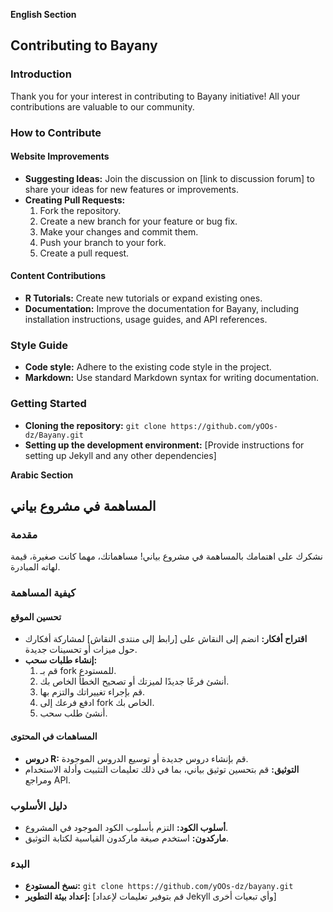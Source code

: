 **English Section**

## Contributing to Bayany

### Introduction
Thank you for your interest in contributing to Bayany initiative! All your contributions are valuable to our community.

### How to Contribute
#### Website Improvements
* **Suggesting Ideas:** Join the discussion on [link to discussion forum] to share your ideas for new features or improvements.
* **Creating Pull Requests:**
   1. Fork the repository.
   2. Create a new branch for your feature or bug fix.
   3. Make your changes and commit them.
   4. Push your branch to your fork.
   5. Create a pull request.  

#### Content Contributions


* **R Tutorials:** Create new tutorials or expand existing ones.
* **Documentation:** Improve the documentation for Bayany, including installation instructions, usage guides, and API references.

### Style Guide
* **Code style:** Adhere to the existing code style in the project.
* **Markdown:** Use standard Markdown syntax for writing documentation.

### Getting Started
* **Cloning the repository:** `git clone https://github.com/yOOs-dz/Bayany.git`
* **Setting up the development environment:** [Provide instructions for setting up Jekyll and any other dependencies]

**Arabic Section**

## المساهمة في مشروع بياني

### مقدمة
نشكرك على اهتمامك بالمساهمة في مشروع بياني! مساهماتك، مهما كانت صغيرة، قيمة لهاته المبادرة.

### كيفية المساهمة
#### تحسين الموقع
* **اقتراح أفكار:** انضم إلى النقاش على [رابط إلى منتدى النقاش] لمشاركة أفكارك حول ميزات أو تحسينات جديدة.
* **إنشاء طلبات سحب:**
   1. قم بـ fork للمستودع.
   2. أنشئ فرعًا جديدًا لميزتك أو تصحيح الخطأ الخاص بك.
   3. قم بإجراء تغييراتك والتزم بها.
   4. ادفع فرعك إلى fork الخاص بك.
   5. أنشئ طلب سحب.

#### المساهمات في المحتوى
* **دروس R:** قم بإنشاء دروس جديدة أو توسيع الدروس الموجودة.
* **التوثيق:** قم بتحسين توثيق بياني، بما في ذلك تعليمات التثبيت وأدلة الاستخدام ومراجع API.

### دليل الأسلوب
* **أسلوب الكود:** التزم بأسلوب الكود الموجود في المشروع.
* **ماركدون:** استخدم صيغة ماركدون القياسية لكتابة التوثيق.

### البدء
* **نسخ المستودع:** `git clone https://github.com/yOOs-dz/bayany.git`
* **إعداد بيئة التطوير:** [قم بتوفير تعليمات لإعداد Jekyll وأي تبعيات أخرى]
